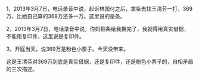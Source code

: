 1，2013年3月7日，电话录音中说，起诉林国付之后，拿条去找王清芳一打，369万，比她自己算的368万还多一万。这里说的是条。

2，2013年3月7日，电话录音中说，你妈把条给我换完了，我就得用真实借据，不能用复印件，这里说是复印件。

3，开庭当天，说369万是粉色小票子。今天没带来。

这是王清芬对369万到底是真实借据，还是复印件，还是粉色小票子的，自相矛盾的三次描述。
